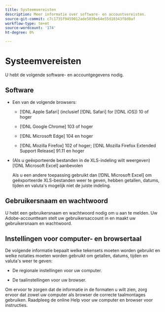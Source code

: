 ```yaml
---
title: Systeemvereisten
description: Meer informatie over software- en accountvereisten.
source-git-commit: c7c1735f9459012ade5039e64e55d10343f8d0af
workflow-type: tm+mt
source-wordcount: '174'
ht-degree: 0%

---
```


# Systeemvereisten

U hebt de volgende software- en accountgegevens nodig.

## Software

* Een van de volgende browsers:

   * [!DNL Apple Safari] (inclusief [!DNL Safari] for [!DNL iOS]) 10 of hoger

   * [!DNL Google Chrome] 103 of hoger

   * [!DNL Microsoft Edge] 104 en hoger

   * [!DNL Mozilla Firefox] 102 of hoger; [!DNL Mozilla Firefox Extended Support Release] 91.11 en hoger

* (Als u geëxporteerde bestanden in de XLS-indeling wilt weergeven) [!DNL Microsoft Excel] aanbevolen

   Als u een andere toepassing gebruikt dan [!DNL Microsoft Excel] om geëxporteerde XLS-bestanden weer te geven, hebben getallen, datums, tijden en valuta&#39;s mogelijk niet de juiste indeling.

## Gebruikersnaam en wachtwoord

U hebt een gebruikersnaam en wachtwoord nodig om u aan te melden. Uw Adobe-accountteam stelt uw gebruikersaccount in en maakt uw gebruikersnaam en wachtwoord.

## Instellingen voor computer- en browsertaal

De volgende informatie bepaalt welke tekensets moeten worden gebruikt en welke notaties moeten worden gebruikt om getallen, datums, tijden en valuta&#39;s weer te geven:

* De regionale instellingen voor uw computer.

* De taalinstellingen voor uw browser.

Om ervoor te zorgen dat de informatie in de formaten u wilt zien, zorg ervoor dat zowel uw computer als browser de correcte taalmontages gebruiken. Raadpleeg de online Help voor uw computer en browser voor instructies.
